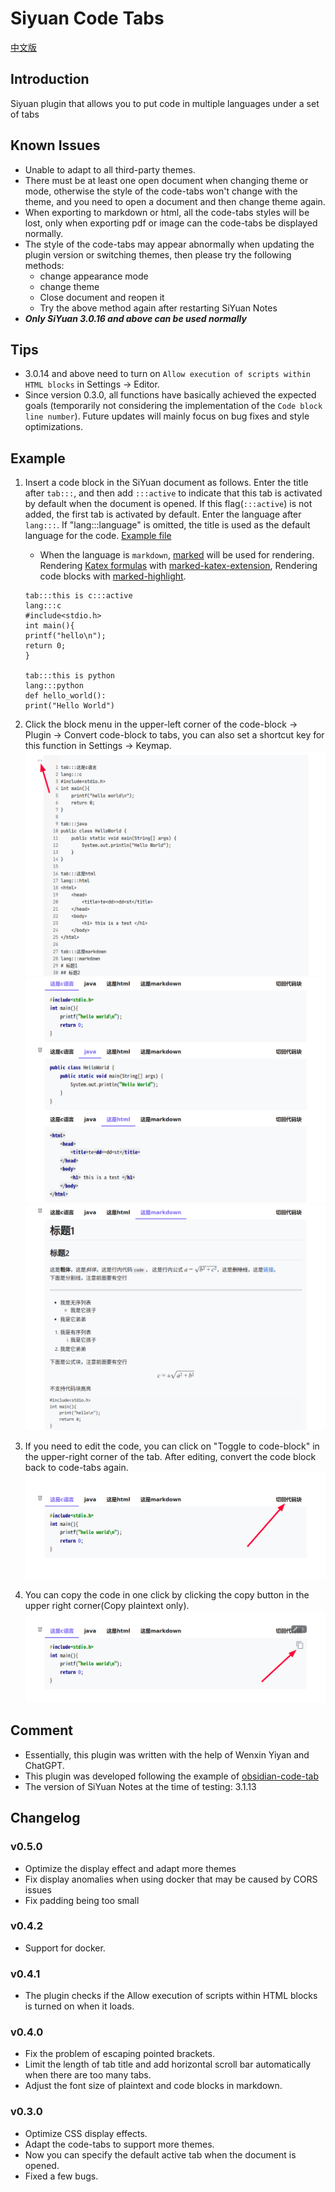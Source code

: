 
# Siyuan Code Tabs

[中文版](./README_zh_CN.md)
## Introduction
Siyuan plugin that allows you to put code in multiple languages under a set of tabs

## Known Issues
- Unable to adapt to all third-party themes.
- There must be at least one open document when changing theme or mode, otherwise the style of the code-tabs won't change with the theme, and you need to open a document and then change theme again.
- When exporting to markdown or html, all the code-tabs styles will be lost, only when exporting pdf or image can the code-tabs be displayed normally.  
- The style of the code-tabs may appear abnormally when updating the plugin version or switching themes, then please try the following methods: 
  - change appearance mode
  - change theme
  - Close document and reopen it
  - Try the above method again after restarting SiYuan Notes
- ***Only SiYuan 3.0.16 and above can be used normally***

## Tips
- 3.0.14 and above need to turn on `Allow execution of scripts within HTML blocks` in Settings -> Editor.
- Since version 0.3.0, all functions have basically achieved the expected goals (temporarily not considering the implementation of the `Code block line number`). Future updates will mainly focus on bug fixes and style optimizations.

## Example
1. Insert a code block in the SiYuan document as follows. Enter the title after `tab:::`, and then add `:::active` to indicate that this tab is activated by default when the document is opened. If this flag(`:::active`) is not added, the first tab is activated by default. Enter the language after `lang:::`. If "lang:::language" is omitted, the title is used as the default language for the code. [Example file](./asset/example.md)
   - When the language is `markdown`, [marked](https://github.com/markedjs/marked) will be used for rendering. Rendering [Katex formulas](https://katex.org) with [marked-katex-extension](https://github.com/UziTech/marked-katex-extension), Rendering code blocks with [marked-highlight](https://github.com/markedjs/marked-highlight).
   ```
   tab:::this is c:::active
   lang:::c
   #include<stdio.h>
   int main(){
   printf("hello\n");
   return 0;
   }
   
   tab:::this is python
   lang:::python
   def hello_world():
   print("Hello World")
   ```

2. Click the block menu in the upper-left corner of the code-block -> Plugin -> Convert code-block to tabs, you can also set a shortcut key for this function in Settings -> Keymap.
   ![fig2-1](./asset/2-1.png)
   ![fig2-2](./asset/2-2.png)
   ![fig2-3](./asset/2-3.png)

3. If you need to edit the code, you can click on "Toggle to code-block" in the upper-right corner of the tab. After editing, convert the code block back to code-tabs again.
   ![fig3](./asset/3.png)
4. You can copy the code in one click by clicking the copy button in the upper right corner(Copy plaintext only).  
   ![fig4](./asset/4.png)

## Comment
- Essentially, this plugin was written with the help of Wenxin Yiyan  and ChatGPT.  
- This plugin was developed following the example of [obsidian-code-tab](https://github.com/lazyloong/obsidian-code-tab)
- The version of SiYuan Notes at the time of testing: 3.1.13

## Changelog
### v0.5.0
- Optimize the display effect and adapt more themes
- Fix display anomalies when using docker that may be caused by CORS issues
- Fix padding being too small

### v0.4.2
- Support for docker.

### v0.4.1
- The plugin checks if the Allow execution of scripts within HTML blocks is turned on when it loads.

### v0.4.0
- Fix the problem of escaping pointed brackets.
- Limit the length of tab title and add horizontal scroll bar automatically when there are too many tabs.
- Adjust the font size of plaintext and code blocks in markdown.

### v0.3.0
- Optimize CSS display effects.
- Adapt the code-tabs to support more themes.
- Now you can specify the default active tab when the document is opened.
- Fixed a few bugs.